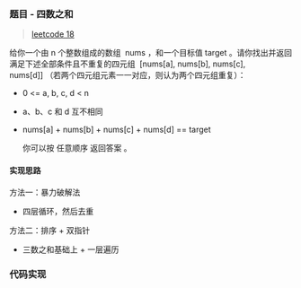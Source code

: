### 题目 - 四数之和

> [leetcode 18](https://leetcode-cn.com/problems/4sum/)

给你一个由 n 个整数组成的数组  nums ，和一个目标值 target 。请你找出并返回满足下述全部条件且不重复的四元组  [nums[a], nums[b], nums[c], nums[d]] （若两个四元组元素一一对应，则认为两个四元组重复）：

- 0 <= a, b, c, d < n
- a、b、c 和 d 互不相同
- nums[a] + nums[b] + nums[c] + nums[d] == target

  你可以按 任意顺序 返回答案 。

#### 实现思路

方法一：暴力破解法

- 四层循环，然后去重

方法二：排序 + 双指针

- 三数之和基础上 + 一层遍历

### 代码实现

```js

```
